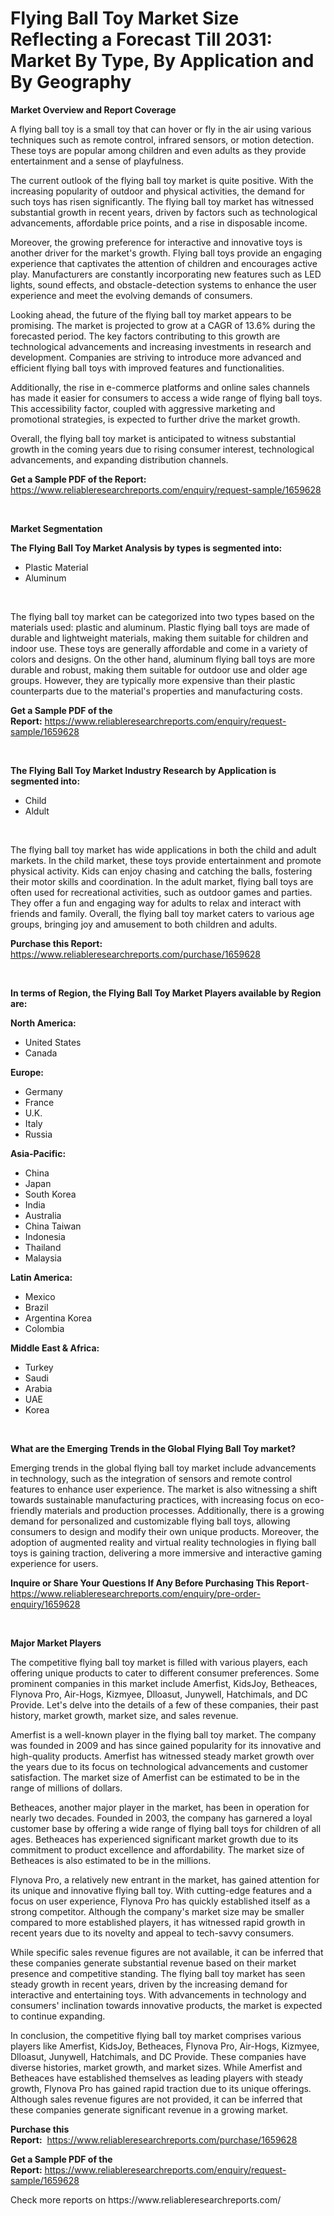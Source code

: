 <p><h1>Flying Ball Toy Market Size Reflecting a Forecast Till 2031: Market By Type, By Application and By Geography</h1></p><p><strong>Market Overview and Report Coverage</strong></p>
<p><p>A flying ball toy is a small toy that can hover or fly in the air using various techniques such as remote control, infrared sensors, or motion detection. These toys are popular among children and even adults as they provide entertainment and a sense of playfulness.</p><p>The current outlook of the flying ball toy market is quite positive. With the increasing popularity of outdoor and physical activities, the demand for such toys has risen significantly. The flying ball toy market has witnessed substantial growth in recent years, driven by factors such as technological advancements, affordable price points, and a rise in disposable income.</p><p>Moreover, the growing preference for interactive and innovative toys is another driver for the market's growth. Flying ball toys provide an engaging experience that captivates the attention of children and encourages active play. Manufacturers are constantly incorporating new features such as LED lights, sound effects, and obstacle-detection systems to enhance the user experience and meet the evolving demands of consumers.</p><p>Looking ahead, the future of the flying ball toy market appears to be promising. The market is projected to grow at a CAGR of 13.6% during the forecasted period. The key factors contributing to this growth are technological advancements and increasing investments in research and development. Companies are striving to introduce more advanced and efficient flying ball toys with improved features and functionalities.</p><p>Additionally, the rise in e-commerce platforms and online sales channels has made it easier for consumers to access a wide range of flying ball toys. This accessibility factor, coupled with aggressive marketing and promotional strategies, is expected to further drive the market growth.</p><p>Overall, the flying ball toy market is anticipated to witness substantial growth in the coming years due to rising consumer interest, technological advancements, and expanding distribution channels.</p></p>
<p><strong>Get a Sample PDF of the Report:</strong> <a href="https://www.reliableresearchreports.com/enquiry/request-sample/1659628">https://www.reliableresearchreports.com/enquiry/request-sample/1659628</a></p>
<p>&nbsp;</p>
<p><strong>Market Segmentation</strong></p>
<p><strong>The Flying Ball Toy Market Analysis by types is segmented into:</strong></p>
<p><ul><li>Plastic Material</li><li>Aluminum</li></ul></p>
<p>&nbsp;</p>
<p><p>The flying ball toy market can be categorized into two types based on the materials used: plastic and aluminum. Plastic flying ball toys are made of durable and lightweight materials, making them suitable for children and indoor use. These toys are generally affordable and come in a variety of colors and designs. On the other hand, aluminum flying ball toys are more durable and robust, making them suitable for outdoor use and older age groups. However, they are typically more expensive than their plastic counterparts due to the material's properties and manufacturing costs.</p></p>
<p><strong>Get a Sample PDF of the Report:</strong>&nbsp;<a href="https://www.reliableresearchreports.com/enquiry/request-sample/1659628">https://www.reliableresearchreports.com/enquiry/request-sample/1659628</a></p>
<p>&nbsp;</p>
<p><strong>The Flying Ball Toy Market Industry Research by Application is segmented into:</strong></p>
<p><ul><li>Child</li><li>Aldult</li></ul></p>
<p>&nbsp;</p>
<p><p>The flying ball toy market has wide applications in both the child and adult markets. In the child market, these toys provide entertainment and promote physical activity. Kids can enjoy chasing and catching the balls, fostering their motor skills and coordination. In the adult market, flying ball toys are often used for recreational activities, such as outdoor games and parties. They offer a fun and engaging way for adults to relax and interact with friends and family. Overall, the flying ball toy market caters to various age groups, bringing joy and amusement to both children and adults.</p></p>
<p><strong>Purchase this Report:</strong>&nbsp; <a href="https://www.reliableresearchreports.com/purchase/1659628">https://www.reliableresearchreports.com/purchase/1659628</a></p>
<p>&nbsp;</p>
<p><strong>In terms of Region, the Flying Ball Toy Market Players available by Region are:</strong></p>
<p>
    <p> <strong> North America: </strong>
        <ul>
            <li>United States</li>
            <li>Canada</li>
        </ul>
        </p> 
    <p> <strong> Europe: </strong>
        <ul>
            <li>Germany</li>
            <li>France</li>
            <li>U.K.</li>
            <li>Italy</li>
            <li>Russia</li>
        </ul>
        </p> 
    <p> <strong> Asia-Pacific: </strong>
        <ul>
            <li>China</li>
            <li>Japan</li>
            <li>South Korea</li>
            <li>India</li>
            <li>Australia</li>
            <li>China Taiwan</li>
            <li>Indonesia</li>
            <li>Thailand</li>
            <li>Malaysia</li>
        </ul>
        </p> 
    <p> <strong> Latin America: </strong>
        <ul>
            <li>Mexico</li>
            <li>Brazil</li>
            <li>Argentina Korea</li>
            <li>Colombia</li>
        </ul>
        </p> 
    <p> <strong> Middle East & Africa: </strong>
        <ul>
            <li>Turkey</li>
            <li>Saudi</li>
            <li>Arabia</li>
            <li>UAE</li>
            <li>Korea</li>
        </ul>
    </p>
    </p>
<p>&nbsp;</p>
<p><strong>What are the Emerging Trends in the Global Flying Ball Toy market?</strong></p>
<p><p>Emerging trends in the global flying ball toy market include advancements in technology, such as the integration of sensors and remote control features to enhance user experience. The market is also witnessing a shift towards sustainable manufacturing practices, with increasing focus on eco-friendly materials and production processes. Additionally, there is a growing demand for personalized and customizable flying ball toys, allowing consumers to design and modify their own unique products. Moreover, the adoption of augmented reality and virtual reality technologies in flying ball toys is gaining traction, delivering a more immersive and interactive gaming experience for users.</p></p>
<p><strong>Inquire or Share Your Questions If Any Before Purchasing This Report</strong>- <a href="https://www.reliableresearchreports.com/enquiry/pre-order-enquiry/1659628">https://www.reliableresearchreports.com/enquiry/pre-order-enquiry/1659628</a></p>
<p>&nbsp;</p>
<p><strong>Major Market Players</strong></p>
<p><p>The competitive flying ball toy market is filled with various players, each offering unique products to cater to different consumer preferences. Some prominent companies in this market include Amerfist, KidsJoy, Betheaces, Flynova Pro, Air-Hogs, Kizmyee, Dlloasut, Junywell, Hatchimals, and DC Provide. Let's delve into the details of a few of these companies, their past history, market growth, market size, and sales revenue.</p><p>Amerfist is a well-known player in the flying ball toy market. The company was founded in 2009 and has since gained popularity for its innovative and high-quality products. Amerfist has witnessed steady market growth over the years due to its focus on technological advancements and customer satisfaction. The market size of Amerfist can be estimated to be in the range of millions of dollars.</p><p>Betheaces, another major player in the market, has been in operation for nearly two decades. Founded in 2003, the company has garnered a loyal customer base by offering a wide range of flying ball toys for children of all ages. Betheaces has experienced significant market growth due to its commitment to product excellence and affordability. The market size of Betheaces is also estimated to be in the millions.</p><p>Flynova Pro, a relatively new entrant in the market, has gained attention for its unique and innovative flying ball toy. With cutting-edge features and a focus on user experience, Flynova Pro has quickly established itself as a strong competitor. Although the company's market size may be smaller compared to more established players, it has witnessed rapid growth in recent years due to its novelty and appeal to tech-savvy consumers.</p><p>While specific sales revenue figures are not available, it can be inferred that these companies generate substantial revenue based on their market presence and competitive standing. The flying ball toy market has seen steady growth in recent years, driven by the increasing demand for interactive and entertaining toys. With advancements in technology and consumers' inclination towards innovative products, the market is expected to continue expanding.</p><p>In conclusion, the competitive flying ball toy market comprises various players like Amerfist, KidsJoy, Betheaces, Flynova Pro, Air-Hogs, Kizmyee, Dlloasut, Junywell, Hatchimals, and DC Provide. These companies have diverse histories, market growth, and market sizes. While Amerfist and Betheaces have established themselves as leading players with steady growth, Flynova Pro has gained rapid traction due to its unique offerings. Although sales revenue figures are not provided, it can be inferred that these companies generate significant revenue in a growing market.</p></p>
<p><strong>Purchase this Report:</strong>&nbsp;&nbsp;<a href="https://www.reliableresearchreports.com/purchase/1659628">https://www.reliableresearchreports.com/purchase/1659628</a></p>
<p></p>
<p><strong>Get a Sample PDF of the Report:</strong>&nbsp;<a href="https://www.reliableresearchreports.com/enquiry/request-sample/1659628">https://www.reliableresearchreports.com/enquiry/request-sample/1659628</a></p>
<p>Check more reports on https://www.reliableresearchreports.com/</p>